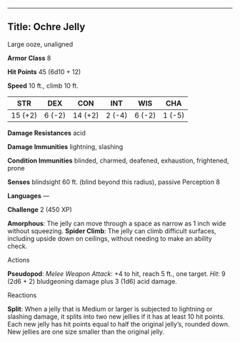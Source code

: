 -------------------------
Title: Ochre Jelly
-------------------------


Large ooze, unaligned

**Armor Class** 8

**Hit Points** 45 (6d10 + 12)

**Speed** 10 ft., climb 10 ft.

  STR|       DEX|      CON|       INT|      WIS|      CHA
  ---------| --------| ---------| --------| --------|--------|
   15 (+2)   | 6 (-2)   | 14 (+2)   | 2 (-4)   | 6 (-2)   | 1 (-5)

**Damage Resistances** acid

**Damage Immunities** lightning, slashing

**Condition Immunities** blinded, charmed, deafened, exhaustion,
frightened, prone

**Senses** blindsight 60 ft. (blind beyond this radius), passive
Perception 8

**Languages** —

**Challenge** 2 (450 XP)


**Amorphous**: The jelly can move through a space as narrow as 1
    inch wide without squeezing.
**Spider Climb**: The jelly can climb difficult surfaces, including
    upside down on ceilings, without needing to make an ability check.


Actions

**Pseudopod**: *Melee Weapon Attack*: +4 to hit, reach 5 ft.,
    one target. *Hit*: 9 (2d6 + 2) bludgeoning damage plus 3 (1d6)
    acid damage.


Reactions

**Split**: When a jelly that is Medium or larger is subjected to
    lightning or slashing damage, it splits into two new jellies if it
    has at least 10 hit points. Each new jelly has hit points equal to
    half the original jelly’s, rounded down. New jellies are one size
    smaller than the original jelly.
